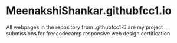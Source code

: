 # MeenakshiShankar.githubfcc1.io

   All webpages in the repository from .githubfcc1-5 are my project submissions 
   for freecodecamp responsive web design certification
